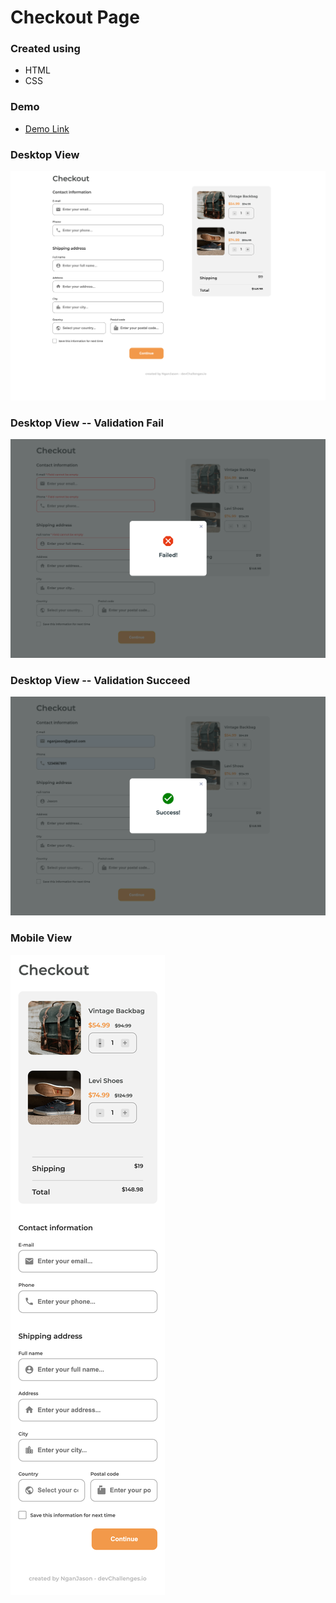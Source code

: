 # Checkout Page
### Created using
* HTML
* CSS

### Demo
* [Demo Link](https://nganjason.github.io/Checkout-Page/)

### Desktop View
![Desktop View](https://github.com/NganJason/Dev_Challenges_Responsive-Web-Dev/blob/master/4.%20Checkout-Page/demo/desktop__view.png)

### Desktop View -- Validation Fail
![Desktop View -- Validation Fail](https://github.com/NganJason/Dev_Challenges_Responsive-Web-Dev/blob/master/4.%20Checkout-Page/demo/validation__fail.png)

### Desktop View -- Validation Succeed
![Desktop View -- Validation Succeed](https://github.com/NganJason/Dev_Challenges_Responsive-Web-Dev/blob/master/4.%20Checkout-Page/demo/validation__succeed.png)

### Mobile View
![Mobile View](https://github.com/NganJason/Dev_Challenges_Responsive-Web-Dev/blob/master/4.%20Checkout-Page/demo/mobile__view.png)
